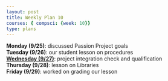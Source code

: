 ```yaml
---
layout: post
title: Weekly Plan 10
courses: { compsci: {week: 10}}
type: plans
---
```


**Monday (9/25)**: discussed Passion Project goals<br>
**Tuesday (9/26)**: our student lesson on procedures<br>
**<u>Wednesday (9/27)</u>**: project integration check and qualification<br>
**Thursday (9/28)**: lesson on Libraries<br>
**Friday (9/29)**: worked on grading our lesson